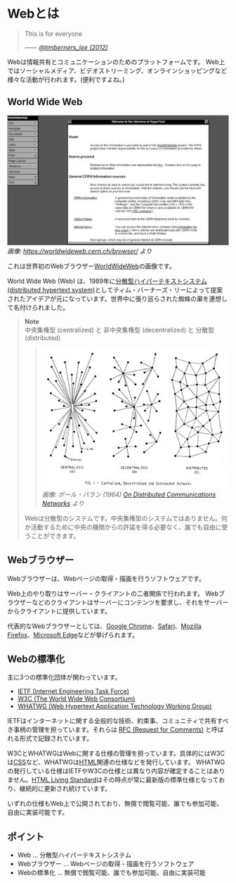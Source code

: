 # Webとは

> This is for everyone
>
> _―― [@timberners_lee (2012)](https://twitter.com/timberners_lee/status/228960085672599552)_

Webは情報共有とコミュニケーションのためのプラットフォームです。
Web上ではソーシャルメディア、ビデオストリーミング、オンラインショッピングなど様々な活動が行われます。(便利ですよね。)

## World Wide Web

![](assets/world-wide-web.png)
_画像: <https://worldwideweb.cern.ch/browser/> より_

これは世界初のWebブラウザー[WorldWideWeb](https://ja.wikipedia.org/wiki/WorldWideWeb)の画像です。

World Wide Web (Web) は、1989年に[分散型ハイパーテキストシステム (distributed hypertext system)](https://www.w3.org/History/1989/proposal.html)としてティム・バーナーズ・リーによって提案されたアイデアが元になっています。世界中に張り巡らされた蜘蛛の巣を連想して名付けられました。

> **Note**\
> 中央集権型 (centralized) と 非中央集権型 (decentralized) と 分散型 (distributed)
>
> > ![](assets/distributed-networks.png)\
> > _画像: ポール・バラン (1964) [On Distributed Communications Networks](https://www.rand.org/content/dam/rand/pubs/papers/2005/P2626.pdf) より_
>
> Webは分散型のシステムです。中央集権型のシステムではありません。何か活動するために中央の機関からの許諾を得る必要なく、誰でも自由に使うことができます。

## Webブラウザー

Webブラウザーは、Webページの取得・描画を行うソフトウェアです。

Web上のやり取りはサーバー・クライアントの二者関係で行われます。
Webブラウザーなどのクライアントはサーバーにコンテンツを要求し、それをサーバーからクライアントに提供しています。

代表的なWebブラウザーとしては、[Google Chrome](https://www.google.co.jp/intl/ja/chrome/)、[Safari](https://www.apple.com/jp/safari/)、[Mozilla Firefox](https://www.mozilla.org/ja/firefox/)、[Microsoft Edge](https://www.microsoft.com/ja-jp/edge)などが挙げられます。

## Webの標準化

主に3つの標準化団体が関わっています。

- [IETF (Internet Engineering Task Force)](https://www.ietf.org/)
- [W3C (The World Wide Web Consortium)](https://www.w3.org/)
- [WHATWG (Web Hypertext Application Technology Working Group)](https://whatwg.org/)

IETFはインターネットに関する全般的な技術、約束事、コミュニティで共有すべき事柄の管理を担っています。それらは [RFC (Request for Comments)](https://ja.wikipedia.org/wiki/Request_for_Comments) と呼ばれる形式で記録されています。

W3CとWHATWGはWebに関する仕様の管理を担っています。具体的にはW3Cは[CSS](https://developer.mozilla.org/ja/docs/Web/CSS)など、WHATWGは[HTML](https://developer.mozilla.org/ja/docs/Web/HTML)関連の仕様などを発行しています。
WHATWGの発行している仕様はIETFやW3Cの仕様とは異なり内容が確定することはありません。[HTML Living Standard](https://html.spec.whatwg.org/multipage/)はその時点が常に最新版の標準仕様となっており、継続的に更新され続けています。

いずれの仕様もWeb上で公開されており、無償で閲覧可能、誰でも参加可能、自由に実装可能です。

## ポイント

- Web … 分散型ハイパーテキストシステム
- Webブラウザー … Webページの取得・描画を行うソフトウェア
- Webの標準化 … 無償で閲覧可能、誰でも参加可能、自由に実装可能
